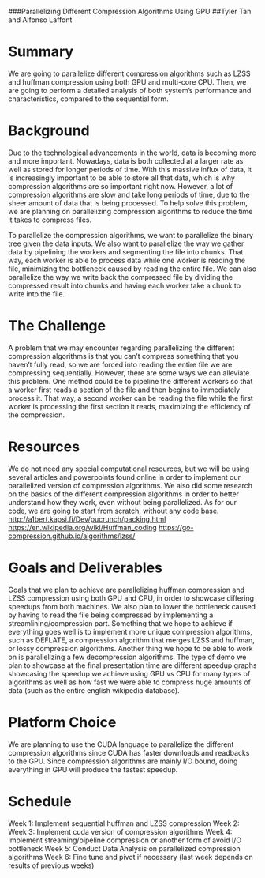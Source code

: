 ###Parallelizing Different Compression Algorithms Using GPU
##Tyler Tan and Alfonso Laffont

# Summary
We are going to parallelize different compression algorithms such as LZSS and huffman compression using both GPU and multi-core CPU. Then, we are going to perform a detailed analysis of both system’s performance and characteristics, compared to the sequential form. 

# Background

Due to the technological advancements in the world, data is becoming more and more important. Nowadays, data is both collected at a larger rate as well as stored for longer periods of time. With this massive influx of data, it is increasingly important to be able to store all that data, which is why compression algorithms are so important right now. However, a lot of compression algorithms are slow and take long periods of time, due to the sheer amount of data that is being processed. To help solve this problem, we are planning on parallelizing compression algorithms to reduce the time it takes to compress files.

To parallelize the compression algorithms, we want to parallelize the binary tree given the data inputs. We also want to parallelize the way we gather data by pipelining the workers and segmenting the file into chunks. That way, each worker is able to process data while one worker is reading the file, minimizing the bottleneck caused by reading the entire file. We can also parallelize the way we write back the compressed file by dividing the compressed result into chunks and having each worker take a chunk to write into the file. 

# The Challenge
A problem that we may encounter regarding parallelizing the different compression algorithms is that you can’t compress something that you haven’t fully read, so we are forced into reading the entire file we are compressing sequentially. However, there are some ways we can alleviate this problem. One method could be to pipeline the different workers so that a worker first reads a section of the file and then begins to immediately process it. That way, a second worker can be reading the file while the first worker is processing the first section it reads, maximizing the efficiency of the compression. 

# Resources
We do not need any special computational resources, but we will be using several articles and powerpoints found online in order to implement our parallelized version of compression algorithms. We also did some research on the basics of the different compression algorithms in order to better understand how they work, even without being parallelized. As for our code, we are going to start from scratch, without any code base. 
http://a1bert.kapsi.fi/Dev/pucrunch/packing.html
https://en.wikipedia.org/wiki/Huffman_coding
https://go-compression.github.io/algorithms/lzss/

# Goals and Deliverables
Goals that we plan to achieve are parallelizing huffman compression and LZSS compression using both GPU and CPU, in order to showcase differing speedups from both machines. We also plan to lower the bottleneck caused by having to read the file being compressed by implementing a streamlining/compression part. Something that we hope to achieve if everything goes well is to implement more unique compression algorithms, such as DEFLATE, a compression algorithm that merges LZSS and huffman, or lossy compression algorithms. Another thing we hope to be able to work on is parallelizing a few decompression algorithms. 
	The type of demo we plan to showcase at the final presentation time are different speedup graphs showcasing the speedup we achieve using GPU vs CPU for many types of algorithms as well as how fast we were able to compress huge amounts of data (such as the entire english wikipedia database). 
	

# Platform Choice
We are planning to use the CUDA language to parallelize the different compression algorithms since CUDA has faster downloads and readbacks to the GPU. Since compression algorithms are mainly I/O bound, doing everything in GPU will produce the fastest speedup.

# Schedule
Week 1: Implement sequential huffman and LZSS compression
Week 2: Week 3: Implement cuda version of compression algorithms
Week 4: Implement streaming/pipeline compression or another form of avoid I/O bottleneck
Week 5: Conduct Data Analysis on parallelized compression algorithms
Week 6: Fine tune and pivot if necessary (last week depends on results of previous weeks)




